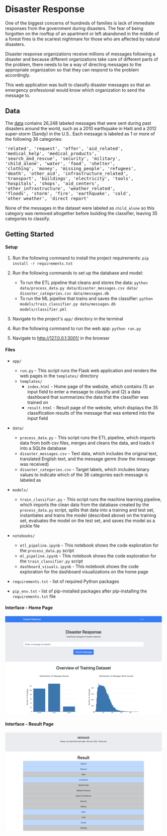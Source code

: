 # Disaster Response
One of the biggest concerns of hundreds of families is lack of immediate responses from the government during disasters. The fear of being forgotten on the rooftop of an apartment or left abandoned in the middle of a forest fires is the scariest nightmare for those who are affected by natural disasters.

Disaster response organizations receive millions of messages following a disaster and because different organizations take care of different parts of the problem, there needs to be a way of directing messages to the appropriate organization so that they can respond to the problem accordingly.

This web application was built to classify disaster messages so that an emergency professional would know which organization to send the message to. 

## Data
The [data](https://appen.com/datasets/combined-disaster-response-data/) contains 26,248 labeled messages that were sent during past disasters around the world, such as a 2010 earthquake in Haiti and a 2012 super-storm (Sandy) in the U.S..
Each message is labeled as 1 or more of the following 36 categories: <br />

<pre>
'related', 'request', 'offer', 'aid_related', 
'medical_help', 'medical_products',
'search_and_rescue', 'security', 'military', 
'child_alone', 'water', 'food', 'shelter', 
'clothing', 'money', 'missing_people', 'refugees', 
'death', 'other_aid', 'infrastructure_related', 
'transport', 'buildings', 'electricity', 'tools', 
'hospitals', 'shops', 'aid_centers', 
'other_infrastructure', 'weather_related', 
'floods', 'storm', 'fire', 'earthquake', 'cold', 
'other_weather', 'direct_report'
</pre>

None of the messages in the dataset were labeled as `child_alone` so this category was removed altogether before building the classifier, leaving 35 categories to classify.


## Getting Started

#### Setup

1. Run the following command to install the project requirements:
    `pip install -r requirements.txt`

2. Run the following commands to set up the database and model:

    - To run the ETL pipeline that cleans and stores the data:
        `python data/process_data.py data/disaster_messages.csv data/
        disaster_categories.csv data/messages.db`
    - To run the ML pipeline that trains and saves the classifier:
        `python models/train_classifier.py data/messages.db models/classifier.pkl`

3. Navigate to the project's `app/` directory in the terminal

4. Run the following command to run the web app:
    `python run.py`

5. Navigate to http://127.0.0.1:3001/ in the browser

#### Files

- `app/`
    - `run.py` - This script runs the Flask web application and renders the web pages in the `templates/` directory
    - `templates/`
        - `index.html` - Home page of the website, which contains (1) an input field to enter a message to classify and (2) a data dashboard that summarizes the data that the classifier was trained on
        - `result.html` - Result page of the website, which displays the 35 classification results of the message that was entered into the input field
        
- `data/`
    - `process_data.py` - This script runs the ETL pipeline, which imports data from both csv files, merges and cleans the data, and loads it into a SQLite database
    - `disaster_messages.csv` - Text data, which includes the original text, translated English text, and the message genre (how the message was received)
    - `disaster_categories.csv` - Target labels, which includes binary values to indicate which of the 36 categories each message is labeled as

- `models/`
    - `train_classifier.py` - This script runs the machine learning pipeline, which imports the clean data from the database created by the `process_data.py` script, splits that data into a training and test set, instantiates and trains the model (described above) on the training set, evaluates the model on the test set, and saves the model as a pickle file
    
- `notebooks/`
    - `etl_pipeline.ipynb` - This notebook shows the code exploration for the `process_data.py` script
    - `ml_pipeline.ipynb` - This notebook shows the code exploration for the `train_classifier.py` script
    - `dashboard_visuals.ipynb` - This notebook shows the code exploration for the dashboard visualizations on the home page
    
- `requirements.txt` - list of required Python packages

- `pip_env.txt` - list of pip-installed packages after pip-installing the `requirements.txt` file

#### Interface - Home Page

![home page](images/home.png)

#### Interface - Result Page

![result page](images/result.png)

